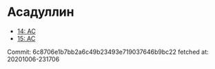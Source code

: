 # Асадуллин
- [14: AC](14.md)
- [15: AC](15.md)

Commit: 6c8706e1b7bb2a6c49b23493e719037646b9bc22
 fetched at: 20201006-231706
